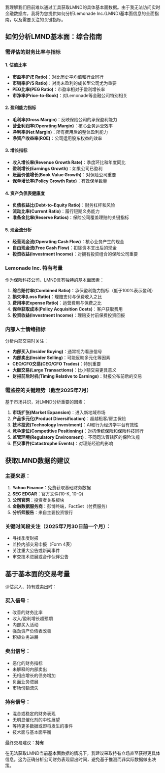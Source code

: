 我理解我们目前难以通过工具获取LMND的具体基本面数据。由于我无法访问实时金融数据库，我将为您提供如何分析Lemonade Inc.(LMND)基本面信息的全面指南，以及需要关注的关键指标。

## 如何分析LMND基本面：综合指南

### 需评估的财务比率与指标

#### 1. 估值比率
- **市盈率(P/E Ratio)**：对比历史平均值和行业同行
- **市销率(P/S Ratio)**：对尚未盈利的成长型公司尤为重要
- **PEG比率(PEG Ratio)**：市盈率相对于盈利增长率
- **市净率(Price-to-Book)**：对Lemonade等金融公司特别相关

#### 2. 盈利能力指标
- **毛利率(Gross Margin)**：反映保险公司的承保盈利能力
- **营业利润率(Operating Margin)**：核心业务运营效率
- **净利率(Net Margin)**：所有费用后的整体盈利能力
- **净资产收益率(ROE)**：公司运用股东权益的效率

#### 3. 增长指标
- **收入增长率(Revenue Growth Rate)**：季度环比和年度同比
- **盈利增长(Earnings Growth)**：如果公司已盈利
- **账面价值增长(Book Value Growth)**：对保险公司重要
- **保单增长率(Policy Growth Rate)**：有效保单数量

#### 4. 资产负债表健康度
- **负债权益比(Debt-to-Equity Ratio)**：财务杠杆和风险
- **流动比率(Current Ratio)**：履行短期义务能力
- **准备金比率(Reserve Ratios)**：保险公司覆盖理赔的关键指标

#### 5. 现金流分析
- **经营现金流(Operating Cash Flow)**：核心业务产生的现金
- **自由现金流(Free Cash Flow)**：扣除资本支出后的现金
- **投资收益(Investment Income)**：对拥有投资组合的保险公司重要

### Lemonade Inc. 特有考量

作为保险科技公司，LMND具有独特的基本面因素：

1. **综合赔付率(Combined Ratio)**：承保盈利能力指标（低于100%表示盈利）
2. **损失率(Loss Ratio)**：理赔支付与保费收入之比
3. **费用率(Expense Ratio)**：运营费用与保费之比
4. **保单获取成本(Policy Acquisition Costs)**：客户获取费用
5. **投资收益(Investment Income)**：理赔支付前保费投资回报

### 内部人士情绪指标

分析内部交易时关注：
- **内部买入(Insider Buying)**：通常视为看涨信号
- **内部卖出(Insider Selling)**：可能反映多元化等因素
- **CEO/CFO交易(CEO/CFO Trades)**：特别重要
- **大额交易(Large Transactions)**：比小额交易更具意义
- **财报前后时机(Timing Relative to Earnings)**：财报公布前后的交易

### 需监控的关键趋势（截至2025年7月）

基于市场共识，对LMND分析重要的因素：

1. **市场扩张(Market Expansion)**：进入新地域市场
2. **产品多元化(Product Diversification)**：超越租客/房主保险
3. **技术投资(Technology Investment)**：AI和行为经济学平台有效性
4. **竞争定位(Competitive Positioning)**：对抗传统保险和保险科技同行
5. **监管环境(Regulatory Environment)**：不同司法管辖区的保险法规
6. **巨灾事件(Catastrophe Events)**：对理赔经验的影响

## 获取LMND数据的建议

### 主要来源：
1. **Yahoo Finance**：免费获取基础财务数据
2. **SEC EDGAR**：官方文件(10-K, 10-Q)
3. **公司官网**：投资者关系板块
4. **金融数据服务商**：彭博终端，FactSet（付费服务）
5. **分析师报告**：来自主要投资银行

### 关键时间段关注（2025年7月30日前一个月）：
- 寻找季度财报
- 监控内部交易申报（Form 4表）
- 关注重大公告或新闻事件
- 审查技术进展或合作伙伴公告

## 基于基本面的交易考量

评估买入、持有或卖出时：

### 买入信号：
- 改善的财务比率
- 收入/盈利增长超预期
- 内部买入活动
- 强劲资产负债表改善
- 积极业务进展

### 卖出信号：
- 恶化的财务指标
- 未解释的内部卖出
- 无相应增长的债务增加
- 负面业务进展
- 市场份额流失

### 持有信号：
- 混合或稳定的财务表现
- 无明显催化剂的中性展望
- 等待更多数据或即将发生的事件
- 技术面与基本面平衡

最终交易建议：**持有**

在无法获取LMND当前基本面数据的情况下，我建议采取持有立场直至获得更具体信息。这为正确分析公司财务表现留出时间，避免基于推测而非实际数据做出决策。
